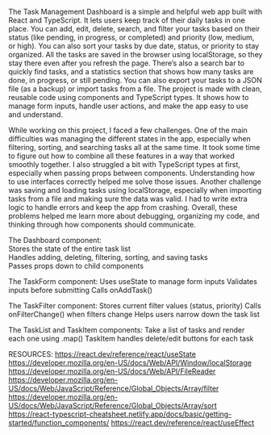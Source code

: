 The Task Management Dashboard is a simple and helpful web app built with React and TypeScript. It lets users keep track of their daily tasks in one place. You can add, edit, delete, search, and filter your tasks based on their status (like pending, in progress, or completed) and priority (low, medium, or high). You can also sort your tasks by due date, status, or priority to stay organized.
All the tasks are saved in the browser using localStorage, so they stay there even after you refresh the page. There’s also a search bar to quickly find tasks, and a statistics section that shows how many tasks are done, in progress, or still pending. You can also export your tasks to a JSON file (as a backup) or import tasks from a file.
The project is made with clean, reusable code using components and TypeScript types. It shows how to manage form inputs, handle user actions, and make the app easy to use and understand.

While working on this project, I faced a few challenges. One of the main difficulties was managing the different states in the app, especially when filtering, sorting, and searching tasks all at the same time. It took some time to figure out how to combine all these features in a way that worked smoothly together. I also struggled a bit with TypeScript types at first, especially when passing props between components. Understanding how to use interfaces correctly helped me solve those issues. Another challenge was saving and loading tasks using localStorage, especially when importing tasks from a file and making sure the data was valid. I had to write extra logic to handle errors and keep the app from crashing. Overall, these problems helped me learn more about debugging, organizing my code, and thinking through how components should communicate.

The Dashboard component:   
Stores the state of the entire task list   
Handles adding, deleting, filtering, sorting, and saving tasks   
Passes props down to child components  

The TaskForm component:
Uses useState to manage form inputs
Validates inputs before submitting
Calls onAddTask()

The TaskFilter component:
Stores current filter values (status, priority)
Calls onFilterChange() when filters change
Helps users narrow down the task list

The TaskList and TaskItem components:
Take a list of tasks and render each one using .map()
TaskItem handles delete/edit buttons for each task


RESOURCES:
https://react.dev/reference/react/useState 
https://developer.mozilla.org/en-US/docs/Web/API/Window/localStorage 
https://developer.mozilla.org/en-US/docs/Web/API/FileReader 
https://developer.mozilla.org/en-US/docs/Web/JavaScript/Reference/Global_Objects/Array/filter
https://developer.mozilla.org/en-US/docs/Web/JavaScript/Reference/Global_Objects/Array/sort
https://react-typescript-cheatsheet.netlify.app/docs/basic/getting-started/function_components/
https://react.dev/reference/react/useEffect  

